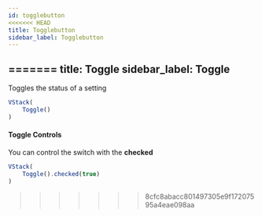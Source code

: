 ```yaml
---
id: togglebutton
<<<<<<< HEAD
title: Togglebutton
sidebar_label: Togglebutton
---
```

=======
title: Toggle
sidebar_label: Toggle
---


Toggles the status of a setting

``` ts
VStack(
    Toggle()
)
```

#### Toggle Controls

You can control the switch with the **checked**
``` ts
VStack(
    Toggle().checked(true)
)
```
>>>>>>> 8cfc8abacc801497305e9f17207595a4eae098aa
